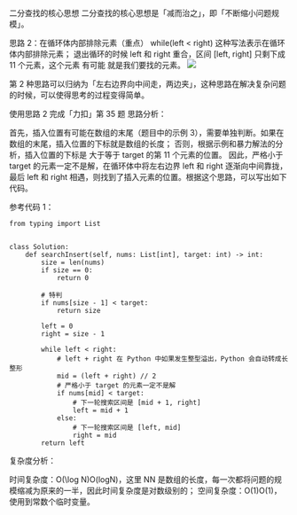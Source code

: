 二分查找的核心思想
二分查找的核心思想是「减而治之」，即「不断缩小问题规模」。

思路 2：在循环体内部排除元素（重点）
while(left < right) 这种写法表示在循环体内部排除元素；
退出循环的时候 left 和 right 重合，区间 [left, right] 只剩下成 11 个元素，这个元素 有可能 就是我们要找的元素。
![](https://pic.leetcode-cn.com/1598340841-tpXMfu-file_1598340837988)

第 2 种思路可以归纳为「左右边界向中间走，两边夹」，这种思路在解决复杂问题的时候，可以使得思考的过程变得简单。

使用思路 2 完成「力扣」第 35 题
思路分析：

首先，插入位置有可能在数组的末尾（题目中的示例 3），需要单独判断。如果在数组的末尾，插入位置的下标就是数组的长度；
否则，根据示例和暴力解法的分析，插入位置的下标是 大于等于 target 的第 11 个元素的位置。
因此，严格小于 target 的元素一定不是解，在循环体中将左右边界 left 和 right 逐渐向中间靠拢，最后 left 和 right 相遇，则找到了插入元素的位置。根据这个思路，可以写出如下代码。

参考代码 1：

```
from typing import List


class Solution:
    def searchInsert(self, nums: List[int], target: int) -> int:
        size = len(nums)
        if size == 0:
            return 0

        # 特判
        if nums[size - 1] < target:
            return size

        left = 0
        right = size - 1

        while left < right:
            # left + right 在 Python 中如果发生整型溢出，Python 会自动转成长整形
            mid = (left + right) // 2
            # 严格小于 target 的元素一定不是解
            if nums[mid] < target:
                # 下一轮搜索区间是 [mid + 1, right]
                left = mid + 1
            else:
                # 下一轮搜索区间是 [left, mid]
                right = mid
        return left
```
复杂度分析：

时间复杂度：O(\log N)O(logN)，这里 NN 是数组的长度，每一次都将问题的规模缩减为原来的一半，因此时间复杂度是对数级别的；
空间复杂度：O(1)O(1)，使用到常数个临时变量。
